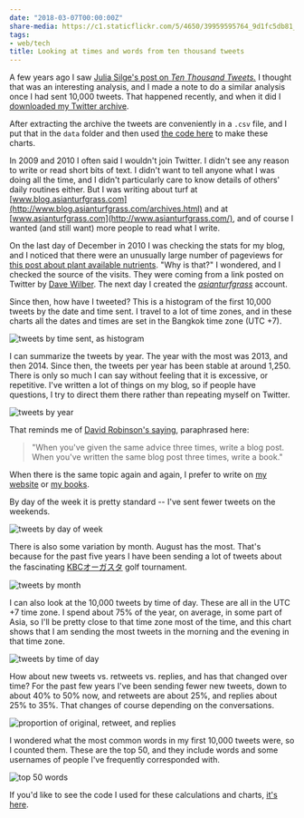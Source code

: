 ```yaml
---
date: "2018-03-07T00:00:00Z"
share-media: https://c1.staticflickr.com/5/4650/39959595764_9d1fc5db81_b_d.jpg
tags:
- web/tech
title: Looking at times and words from ten thousand tweets
---
```


A few years ago I saw [Julia Silge's post on *Ten Thousand Tweets.*](https://juliasilge.com/blog/ten-thousand-tweets/) I thought that was an interesting analysis, and I made a note to do a similar analysis once I had sent 10,000 tweets. That happened recently, and when it did I [downloaded my Twitter archive](https://help.twitter.com/en/managing-your-account/how-to-download-your-twitter-archive). 

After extracting the archive the tweets are conveniently in a `.csv` file, and I put that in the `data` folder and then used [the code here](https://gist.github.com/micahwoods/a6ad93d1376cb4180f2d88c67c90547e) to make these charts.

In 2009 and 2010 I often said I wouldn't join Twitter. I didn't see any reason to write or read short bits of text. I didn't want to tell anyone what I was doing all the time, and I didn't particularly care to know details of others' daily routines either. But I was writing about turf at [www.blog.asianturfgrass.com](http://www.blog.asianturfgrass.com/archives.html) and at [www.asianturfgrass.com](http://www.asianturfgrass.com/), and of course I wanted (and still want) more people to read what I write. 

On the last day of December in 2010 I was checking the stats for my blog, and I noticed that there were an unusually large number of pageviews for [this post about plant available nutrients](http://www.blog.asianturfgrass.com/2010/12/plant-available-nutrients-in-sand-rootzones.html). "Why is that?" I wondered, and I checked the source of the visits. They were coming from a link posted on Twitter by [Dave Wilber](https://twitter.com/TurfgrassZealot). The next day I created the [*asianturfgrass*](https://twitter.com/asianturfgrass) account.

Since then, how have I tweeted? This is a histogram of the first 10,000 tweets by the date and time sent. I travel to a lot of time zones, and in these charts all the dates and times are set in the Bangkok time zone (UTC +7).

![tweets by time sent, as histogram](https://c1.staticflickr.com/5/4650/39959595764_54d06641a9_h_d.jpg)

I can summarize the tweets by year. The year with the most was 2013, and then 2014. Since then, the tweets per year has been stable at around 1,250. There is only so much I can say without feeling that it is excessive, or repetitive. I've written a lot of things on my blog, so if people have questions, I try to direct them there rather than repeating myself on Twitter.

![tweets by year](https://c1.staticflickr.com/5/4615/40669378451_0a0c6c0565_h_d.jpg)

That reminds me of [David Robinson's saying](https://twitter.com/drob/status/928447584712253440), paraphrased here:

> "When you've given the same advice three times, write a blog post. When you've written the same blog post three times, write a book."

When there is the same topic again and again, I prefer to write on [my website](http://www.asianturfgrass.com/) or [my books](http://www.asianturfgrass.com/books/).

By day of the week it is pretty standard -- I've sent fewer tweets on the weekends.

![tweets by day of week](https://c1.staticflickr.com/5/4706/25798640747_814f55f0a2_h_d.jpg)

There is also some variation by month. August has the most. That's because for the past five years I have been sending a lot of tweets about the fascinating [KBCオーガスタ](https://twitter.com/search?q=KBC%E3%82%AA%E3%83%BC%E3%82%AC%E3%82%B9%E3%82%BF&src=typd&lang=en) golf tournament.

![tweets by month](https://c1.staticflickr.com/5/4708/26798020858_03d9b649ab_h_d.jpg)

I can also look at the 10,000 tweets by time of day. These are all in the UTC +7 time zone. I spend about 75% of the year, on average, in some part of Asia, so I'll be pretty close to that time zone most of the time, and this chart shows that I am sending the most tweets in the morning and the evening in that time zone.

![tweets by time of day](https://c1.staticflickr.com/5/4780/39959595994_aad0537d82_h_d.jpg)

How about new tweets vs. retweets vs. replies, and has that changed over time? For the past few years I've been sending fewer new tweets, down to about 40% to 50% now, and retweets are about 25%, and replies about 25% to 35%. That changes of course depending on the conversations. 

![proportion of original, retweet, and replies](https://c1.staticflickr.com/5/4759/40669378731_bf98945016_h_d.jpg)

I wondered what the most common words in my first 10,000 tweets were, so I counted them. These are the top 50, and they include words and some usernames of people I've frequently corresponded with.

![top 50 words](https://c1.staticflickr.com/5/4746/26798020568_9d4d3d1aec_b_d.jpg)

If you'd like to see the code I used for these calculations and charts, [it's here](https://gist.github.com/micahwoods/a6ad93d1376cb4180f2d88c67c90547e).




